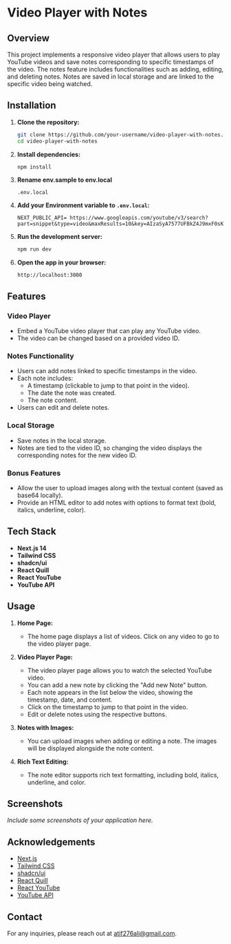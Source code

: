# Video Player with Notes

## Overview

This project implements a responsive video player that allows users to play YouTube videos and save notes corresponding to specific timestamps of the video. The notes feature includes functionalities such as adding, editing, and deleting notes. Notes are saved in local storage and are linked to the specific video being watched.

## Installation

1. **Clone the repository:**

   ```bash
   git clone https://github.com/your-username/video-player-with-notes.git
   cd video-player-with-notes
   ```

2. **Install dependencies:**

   ```bash
   npm install
   ```

3. **Rename env.sample to env.local**

   ```plaintext
   .env.local
   ```

4. **Add your Environment variable to `.env.local`:**

   ```plaintext
   NEXT_PUBLIC_API= https://www.googleapis.com/youtube/v3/search?part=snippet&type=video&maxResults=10&key=AIzaSyA7577UFBkZ4J9mxF0sK2lCFeP_1Hc85ug&q=mathongo
   ```

5. **Run the development server:**

   ```bash
   npm run dev
   ```

6. **Open the app in your browser:**
   ```
   http://localhost:3000
   ```

## Features

### Video Player

- Embed a YouTube video player that can play any YouTube video.
- The video can be changed based on a provided video ID.

### Notes Functionality

- Users can add notes linked to specific timestamps in the video.
- Each note includes:
  - A timestamp (clickable to jump to that point in the video).
  - The date the note was created.
  - The note content.
- Users can edit and delete notes.

### Local Storage

- Save notes in the local storage.
- Notes are tied to the video ID, so changing the video displays the corresponding notes for the new video ID.

### Bonus Features

- Allow the user to upload images along with the textual content (saved as base64 locally).
- Provide an HTML editor to add notes with options to format text (bold, italics, underline, color).

## Tech Stack

- **Next.js 14**
- **Tailwind CSS**
- **shadcn/ui**
- **React Quill**
- **React YouTube**
- **YouTube API**

## Usage

1. **Home Page:**

   - The home page displays a list of videos. Click on any video to go to the video player page.

2. **Video Player Page:**

   - The video player page allows you to watch the selected YouTube video.
   - You can add a new note by clicking the "Add new Note" button.
   - Each note appears in the list below the video, showing the timestamp, date, and content.
   - Click on the timestamp to jump to that point in the video.
   - Edit or delete notes using the respective buttons.

3. **Notes with Images:**

   - You can upload images when adding or editing a note. The images will be displayed alongside the note content.

4. **Rich Text Editing:**
   - The note editor supports rich text formatting, including bold, italics, underline, and color.

## Screenshots

_Include some screenshots of your application here._

## Acknowledgements

- [Next.js](https://nextjs.org/)
- [Tailwind CSS](https://tailwindcss.com/)
- [shadcn/ui](https://ui.shadcn.com/)
- [React Quill](https://github.com/zenoamaro/react-quill)
- [React YouTube](https://github.com/troybetz/react-youtube)
- [YouTube API](https://developers.google.com/youtube/v3)

## Contact

For any inquiries, please reach out at atif276ali@gmail.com.

